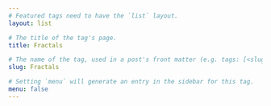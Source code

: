 ```yaml
---
# Featured tags need to have the `list` layout.
layout: list

# The title of the tag's page.
title: Fractals

# The name of the tag, used in a post's front matter (e.g. tags: [<slug>]).
slug: Fractals

# Setting `menu` will generate an entry in the sidebar for this tag.
menu: false
---
```

